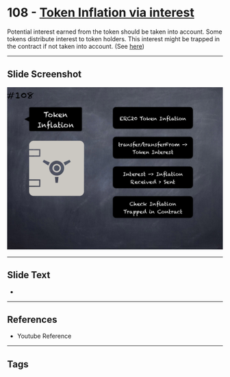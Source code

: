 # 108 - [Token Inflation via interest](Token%20Inflation%20via%20interest.md)
Potential interest earned from the token should be taken into account. Some tokens distribute interest to token holders. This interest might be trapped in the contract if not taken into account. (See [here](https://github.com/crytic/building-secure-contracts/blob/master/development-guidelines/token_integration.md#erc-conformity))
___
## Slide Screenshot
![0108.png](../../images/5.Pitfalls%20and%20Best%20Practices%20201/108.png)
___
## Slide Text
- 
___
## References
- Youtube Reference
___
## Tags